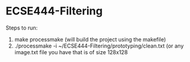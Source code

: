 # ECSE444-Filtering

Steps to run:
1. make processmake (will build the project using the makefile)
2. ./processmake -i ~/ECSE444-Filtering/prototyping/clean.txt (or any image.txt file you have that is of size 128x128
